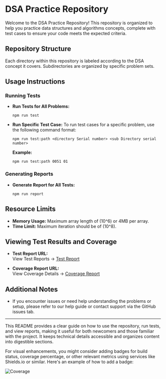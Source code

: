 # DSA Practice Repository

Welcome to the DSA Practice Repository! This repository is organized to help you practice data structures and algorithms concepts, complete with test cases to ensure your code meets the expected criteria.

## Repository Structure

Each directory within this repository is labeled according to the DSA concept it covers. Subdirectories are organized by specific problem sets.

## Usage Instructions

### Running Tests

- **Run Tests for All Problems:**
  ```
  npm run test
  ```

- **Run Specific Test Case:**
  To run test cases for a specific problem, use the following command format:
  ```
  npm run test:path <directory Serial number> <sub Directory serial number>
  ```
  **Example:**
  ```
  npm run test:path 0051 01
  ```

### Generating Reports

- **Generate Report for All Tests:**
  ```
  npm run report
  ```

## Resource Limits

- **Memory Usage:** Maximum array length of \(10^6\) or 4MB per array.
- **Time Limit:** Maximum iteration should be of \(10^8\).

## Viewing Test Results and Coverage

- **Test Report URL:**  
  View Test Reports -> [Test Report](https://tengocharlie.github.io/DSA-Practice/coverage/pass_fail_report/index.html)

- **Coverage Report URL:**  
  View Coverage Details -> [Coverage Report](https://tengocharlie.github.io/DSA-Practice/coverage/lcov-report/index.html)

## Additional Notes

- If you encounter issues or need help understanding the problems or setup, please refer to our help guide or contact support via the GitHub issues tab.

---

This README provides a clear guide on how to use the repository, run tests, and view reports, making it useful for both newcomers and those familiar with the project. It keeps technical details accessible and organizes content into digestible sections.

For visual enhancements, you might consider adding badges for build status, coverage percentage, or other relevant metrics using services like Shields.io or similar. Here's an example of how to add a badge:


![Coverage](https://img.shields.io/badge/coverage-95%25-brightgreen)


